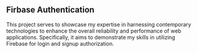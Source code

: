 ## Firbase Authentication
This project serves to showcase my expertise in harnessing contemporary technologies to enhance the overall reliability and performance of web applications. Specifically, it aims to demonstrate my skills in utilizing Firebase for login and signup authorization.
